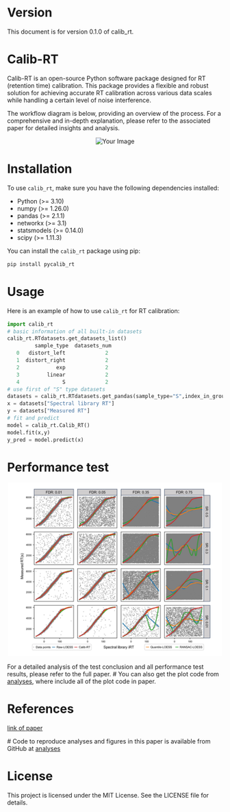 # Version

This document is for version 0.1.0 of calib_rt.

# Calib-RT
Calib-RT is an open-source Python software package designed for RT (retention time) calibration. 
This package provides a flexible and robust solution for achieving accurate RT calibration across various data scales while handling a certain level of noise interference. 

The workflow diagram is below, providing an overview of the process. For a comprehensive and in-depth explanation, please refer to the associated paper for detailed insights and analysis.

<div align=center>
<img src="https://raw.githubusercontent.com/chenghui03/Calib_RT/93750fced36ee36786e61817d71d6ec5e2c5fdd3/img/workflow.svg" alt="Your Image" width="500">
</div>

# Installation
To use `calib_rt`, make sure you have the following dependencies installed:
- Python (>= 3.10)
- numpy (>= 1.26.0)
- pandas (>= 2.1.1)
- networkx (>= 3.1)
- statsmodels (>= 0.14.0)
- scipy (>= 1.11.3)

You can install the `calib_rt` package using pip:
```bash
pip install pycalib_rt 
```

# Usage
Here is an example of how to use `calib_rt` for RT calibration:

```python
import calib_rt
# basic information of all built-in datasets 
calib_rt.RTdatasets.get_datasets_list()  
         sample_type  datasets_num
   0   distort_left             2
   1  distort_right             2
   2            exp             2
   3         linear             2
   4              S             2
# use first of "S" type datasets
datasets = calib_rt.RTdatasets.get_pandas(sample_type="S",index_in_group=1)
x = datasets["Spectral library RT"]
y = datasets["Measured RT"]
# fit and predict
model = calib_rt.Calib_RT() 
model.fit(x,y)
y_pred = model.predict(x)         
```

# Performance test

<div align=center>
<img src="img\performance-test-1.jpg" alt="Your Image" width="500">
</div>

For a detailed analysis of the test conclusion and all performance test results, please refer to the full paper. \# You can also get the plot code from [analyses](analyses), where include all of the plot code in paper.

# References

[link of paper]()

\# Code to reproduce analyses and figures in this paper is available from GitHub at
[analyses](analyses)

# License
This project is licensed under the MIT License. See the LICENSE file for details.
